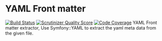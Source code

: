 YAML Front matter
=================
[![Build Status](https://travis-ci.org/fzerorubigd/yaml-front-matter.png?branch=master)](https://travis-ci.org/fzerorubigd/yaml-front-matter)
[![Scrutinizer Quality Score](https://scrutinizer-ci.com/g/fzerorubigd/yaml-front-matter/badges/quality-score.png?s=f498eaeb113c4cb9f252e01beca092e484aa02bb)](https://scrutinizer-ci.com/g/fzerorubigd/yaml-front-matter/)
[![Code Coverage](https://scrutinizer-ci.com/g/fzerorubigd/yaml-front-matter/badges/coverage.png?s=e12468930154a563884bedda7f68b9a806d09dfa)](https://scrutinizer-ci.com/g/fzerorubigd/yaml-front-matter/)
YAML Front matter extractor, Use Symfony::YAML to extract the yaml meta data from the given file.
